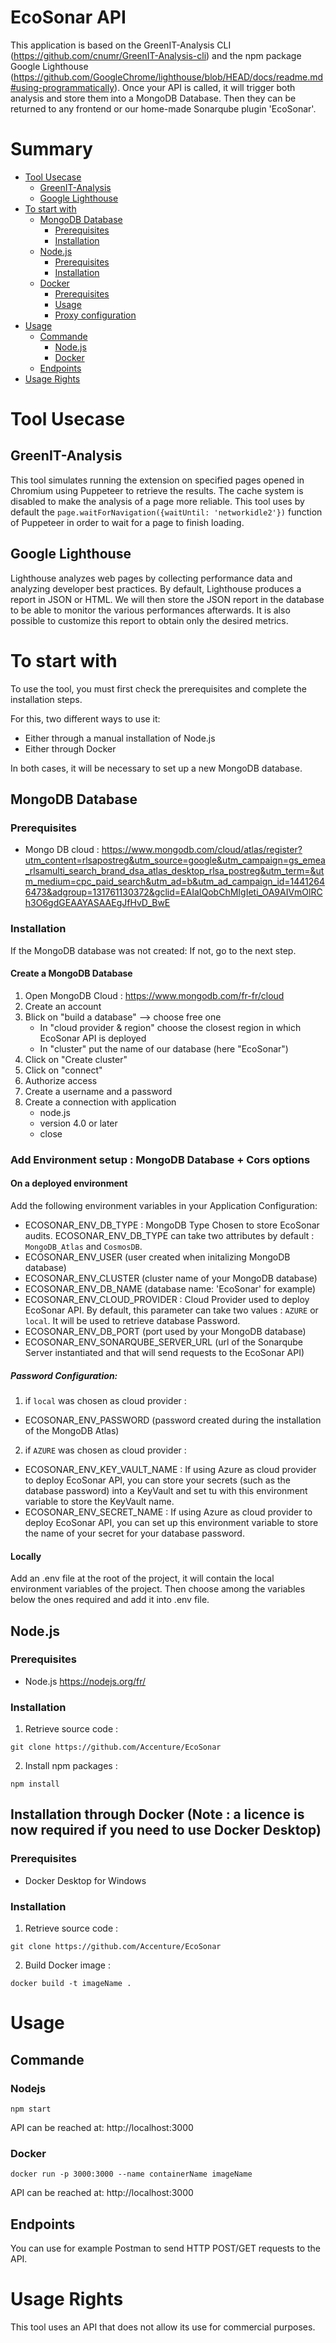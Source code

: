 # EcoSonar API

This application is based on the GreenIT-Analysis CLI (https://github.com/cnumr/GreenIT-Analysis-cli) and the npm package Google Lighthouse (https://github.com/GoogleChrome/lighthouse/blob/HEAD/docs/readme.md#using-programmatically). Once your API is called, it will trigger both analysis and store them into a MongoDB Database. Then they can be returned to any frontend or our home-made Sonarqube plugin 'EcoSonar'.

# Summary
- [Tool Usecase](#tool-usecase)
  - [GreenIT-Analysis](#greenit-analysis)
  - [Google Lighthouse](#google-lighthouse)
- [To start with](#to-start-with)
  - [MongoDB Database](#mongodb-database)
    - [Prerequisites](#prerequisites)
    - [Installation](#installation)
  - [Node.js](#nodejs)
    - [Prerequisites](#prerequisites)
    - [Installation](#installation)
  - [Docker](#docker)
    - [Prerequisites](#prerequisites)
    - [Usage](#usage)
    - [Proxy configuration](#proxy-configuration)
- [Usage](#usage)
  - [Commande](#commande)
    - [Node.js](#nodejs)
    - [Docker](#docker)
  - [Endpoints](#endpoints)
- [Usage Rights](#usage-rights)

# Tool Usecase

## GreenIT-Analysis

This tool simulates running the extension on specified pages opened in Chromium using Puppeteer to retrieve the results.
The cache system is disabled to make the analysis of a page more reliable.
This tool uses by default the `page.waitForNavigation({waitUntil: 'networkidle2'})` function of Puppeteer in order to wait for a page to finish loading.

## Google Lighthouse

Lighthouse analyzes web pages by collecting performance data and analyzing developer best practices. By default, Lighthouse produces a report in JSON or HTML. We will then store the JSON report in the database to be able to monitor the various performances afterwards.
It is also possible to customize this report to obtain only the desired metrics.

# To start with

To use the tool, you must first check the prerequisites and complete the installation steps.

For this, two different ways to use it:
- Either through a manual installation of Node.js
- Either through Docker

In both cases, it will be necessary to set up a new MongoDB database.

## MongoDB Database

### Prerequisites
 - Mongo DB cloud : https://www.mongodb.com/cloud/atlas/register?utm_content=rlsapostreg&utm_source=google&utm_campaign=gs_emea_rlsamulti_search_brand_dsa_atlas_desktop_rlsa_postreg&utm_term=&utm_medium=cpc_paid_search&utm_ad=b&utm_ad_campaign_id=14412646473&adgroup=131761130372&gclid=EAIaIQobChMIgIeti_OA9AIVmOlRCh3O6gdGEAAYASAAEgJfHvD_BwE

### Installation

If the MongoDB database was not created:
If not, go to the next step.

#### Create a MongoDB Database

1. Open MongoDB Cloud : https://www.mongodb.com/fr-fr/cloud
2. Create an account
3. Blick on "build a database" --> choose free one
    - In "cloud provider & region" choose the closest region in which EcoSonar API is deployed
    - In "cluster" put the name of our database (here "EcoSonar")
4. Click on "Create cluster"
5. Click on "connect"
6. Authorize access
7. Create a username and a password
8. Create a connection with application
    - node.js
    - version 4.0 or later
    - close

### Add Environment setup : MongoDB Database + Cors options

#### On a deployed environment
Add the following environment variables in your Application Configuration:
  - ECOSONAR_ENV_DB_TYPE : MongoDB Type Chosen to store EcoSonar audits. ECOSONAR_ENV_DB_TYPE can take two attributes by default : `MongoDB_Atlas` and `CosmosDB`.
  - ECOSONAR_ENV_USER (user created when initalizing MongoDB database)
  - ECOSONAR_ENV_CLUSTER (cluster name of your MongoDB database)
  - ECOSONAR_ENV_DB_NAME (database name: 'EcoSonar' for example)
  - ECOSONAR_ENV_CLOUD_PROVIDER : Cloud Provider used to deploy EcoSonar API. By default, this parameter can take two values : `AZURE` or `local`. It will be used to retrieve database Password.
  - ECOSONAR_ENV_DB_PORT (port used by your MongoDB database)
  - ECOSONAR_ENV_SONARQUBE_SERVER_URL (url of the Sonarqube Server instantiated and that will send requests to the EcoSonar API)

##### Password Configuration:

1. if `local` was chosen as cloud provider :
  - ECOSONAR_ENV_PASSWORD (password created during the installation of the MongoDB Atlas)

2. if `AZURE` was chosen as cloud provider :
  - ECOSONAR_ENV_KEY_VAULT_NAME : If using Azure as cloud provider to deploy EcoSonar API, you can store your secrets (such as the database password) into a KeyVault and set tu with this environment variable to store the KeyVault name.
  - ECOSONAR_ENV_SECRET_NAME : If using Azure as cloud provider to deploy EcoSonar API, you can set up this environment variable to store the name of your secret for your database password.

#### Locally
Add an .env file at the root of the project, it will contain the local environment variables of the project.
Then choose among the variables below the ones required and add it into .env file.


## Node.js

### Prerequisites
 - Node.js https://nodejs.org/fr/

### Installation
1. Retrieve source code : 
```
git clone https://github.com/Accenture/EcoSonar
```
2. Install npm packages :
```
npm install
```

## Installation through Docker (Note : a licence is now required if you need to use Docker Desktop)

### Prerequisites
 - Docker Desktop for Windows

### Installation

1. Retrieve source code : 
 ```
 git clone https://github.com/Accenture/EcoSonar
 ```
2. Build Docker image : 
 ```
 docker build -t imageName .
 ```

# Usage

## Commande 

### Nodejs
```
npm start
```

API can be reached at: http://localhost:3000

### Docker
```
docker run -p 3000:3000 --name containerName imageName
```

API can be reached at: http://localhost:3000

## Endpoints

You can use for example Postman to send HTTP POST/GET requests to the API.

# Usage Rights

This tool uses an API that does not allow its use for commercial purposes.